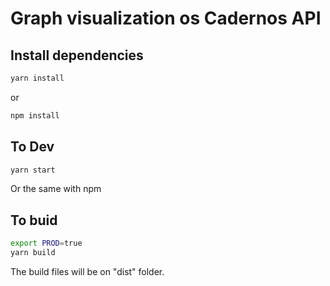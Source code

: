# Graph visualization os Cadernos API
## Install dependencies

```bash
yarn install
```
or
```bash
npm install
```

## To Dev

```bash
yarn start
```
Or the same with npm

## To buid

```bash
export PROD=true
yarn build
```

The build files will be on "dist" folder.
